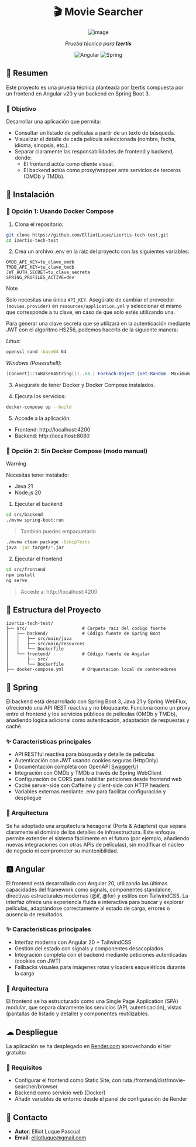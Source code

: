 <div align="center">

# 🎬 Movie Searcher

![image](https://github.com/user-attachments/assets/99427ecb-5bd2-4c92-ba72-ab43e76d52e5)

*Prueba técnica para **Izertis***

![Angular](https://img.shields.io/badge/angular-%23DD0031.svg?style=for-the-badge&logo=angular&logoColor=white)
![Spring](https://img.shields.io/badge/spring-%236DB33F.svg?style=for-the-badge&logo=spring&logoColor=white)

</div>

## 🧾 Resumen
Este proyecto es una prueba técnica planteada por Izertis compuesta por un frontend en Angular v20 y un backend en Spring Boot 3.

### 🎯 Objetivo
Desarrollar una aplicación que permita:

- Consultar un listado de películas a partir de un texto de búsqueda.
- Visualizar el detalle de cada película seleccionada (nombre, fecha, idioma, sinopsis, etc.).
- Separar claramente las responsabilidades de frontend y backend, donde:
   - El frontend actúa como cliente visual.
   - El backend actúa como proxy/wrapper ante servicios de terceros (OMDb y TMDb).



## 🚀 Instalación

### 🔁 Opción 1: Usando Docker Compose
1. Clona el repositorio:
```bash
git clone https://github.com/ElliotLuque/izertis-tech-test.git
cd izertis-tech-test
```
2. Crea un archivo .env en la raíz del proyecto con las siguientes variables:
```env
OMDB_API_KEY=tu_clave_omdb
TMDB_API_KEY=tu_clave_tmdb
JWT_AUTH_SECRET=tu_clave_secreta
SPRING_PROFILES_ACTIVE=dev
```
> [!NOTE]
> Solo necesitas una única ```API_KEY```. Asegúrate de cambiar el proveedor ```(movies.provider)``` en ```resources/application.yml``` y seleccionar el mismo que corresponde a tu clave, en caso de que solo estés utilizando una.
> 
> Para generar una clave secreta que se utilizará en la autenticación mediante JWT con el algoritmo HS256, podemos hacerlo de la siguiente manera:
> 
> *Linux*:
>   ```bash
> openssl rand -base64 64
>   ```
>
> *Windows (Powershell)*:
>  ```powershell
> [Convert]::ToBase64String((1..64 | ForEach-Object {Get-Random -Maximum 256}) -as [byte[]])
>  ```

3. Asegúrate de tener Docker y Docker Compose instalados.

4. Ejecuta los servicios:
```bash
docker-compose up --build
```

5. Accede a la aplicación:
- Frontend: http://localhost:4200
- Backend: http://localhost:8080


### 🧩 Opción 2: Sin Docker Compose (modo manual)

> [!WARNING]
> Necesitas tener instalado:
> - Java 21
> - Node.js 20

1. Ejecutar el backend
```bash
cd src/backend
./mvnw spring-boot:run
```
> También puedes empaquetarlo
```bash
./mvnw clean package -DskipTests
java -jar target/*.jar
```

2. Ejecutar el frontend
```bash
cd src/frontend
npm install
ng serve
```
> Accede a: http://localhost:4200


## 📁 Estructura del Proyecto
```
izertis-tech-test/
├── src/                     # Carpeta raíz del código fuente
│   ├── backend/             # Código fuente de Spring Boot
│   │   ├── src/main/java
│   │   ├── src/main/resources
│   │   └── Dockerfile
│   └── frontend/            # Código fuente de Angular
│       ├── src/
│       └── Dockerfile
├── docker-compose.yml       # Orquestación local de contenedores
```

## 🍃 Spring

El backend está desarrollado con Spring Boot 3, Java 21 y Spring WebFlux, ofreciendo una API REST reactiva y no bloqueante.
Funciona como un proxy entre el frontend y los servicios públicos de películas (OMDb y TMDb), añadiendo lógica adicional como autenticación, adaptación de respuestas y caché.

### ✨ Características principales
- API RESTful reactiva para búsqueda y detalle de películas
- Autenticación con JWT usando cookies seguras (HttpOnly)
- Documentación completa con OpenAPI [SwaggerUI](https://izertis-tech-test-backend.onrender.com/docs)
- Integración con OMDb y TMDb a través de Spring WebClient
- Configuración de CORS para habilitar peticiones desde frontend web
- Caché server-side con Caffeine y client-side con HTTP headers
- Variables externas mediante .env para facilitar configuración y despliegue

### 🧱 Arquitectura
Se ha adoptado una arquitectura hexagonal (Ports & Adapters) que separa claramente el dominio de los detalles de infraestructura. Este enfoque permite extender el sistema fácilmente en el futuro (por ejemplo, añadiendo nuevas integraciones con otras APIs de películas), sin modificar el núcleo de negocio ni comprometer su mantenibilidad.

## 🅰 Angular

El frontend está desarrollado con Angular 20, utilizando las últimas capacidades del framework como signals, componentes standalone, directivas estructurales modernas (@if, @for) y estilos con TailwindCSS. La interfaz ofrece una experiencia fluida e interactiva para buscar y explorar películas, adaptándose correctamente al estado de carga, errores o ausencia de resultados.

### ✨ Características principales
- Interfaz moderna con Angular 20 + TailwindCSS
- Gestión del estado con signals y componentes desacoplados
- Integración completa con el backend mediante peticiones autenticadas (cookies con JWT)
- Fallbacks visuales para imágenes rotas y loaders esqueléticos durante la carga


### 🧱 Arquitectura
El frontend se ha estructurado como una Single Page Application (SPA) modular, que separa claramente los servicios (API, autenticación), vistas (pantallas de listado y detalle) y componentes reutilizables.

## ☁ Despliegue
La aplicación se ha desplegado en [Render.com](https://render.com) aprovechando el tier gratuito:

### 🐳 Requisitos
- Configurar el frontend como Static Site, con ruta /frontend/dist/movie-searcher/browser
- Backend como servicio web (Docker)
- Añadir variables de entorno desde el panel de configuración de Render

## 📧 Contacto
- **Autor**: Elliot Luque Pascual
- **Email**: elliotluque@gmail.com
